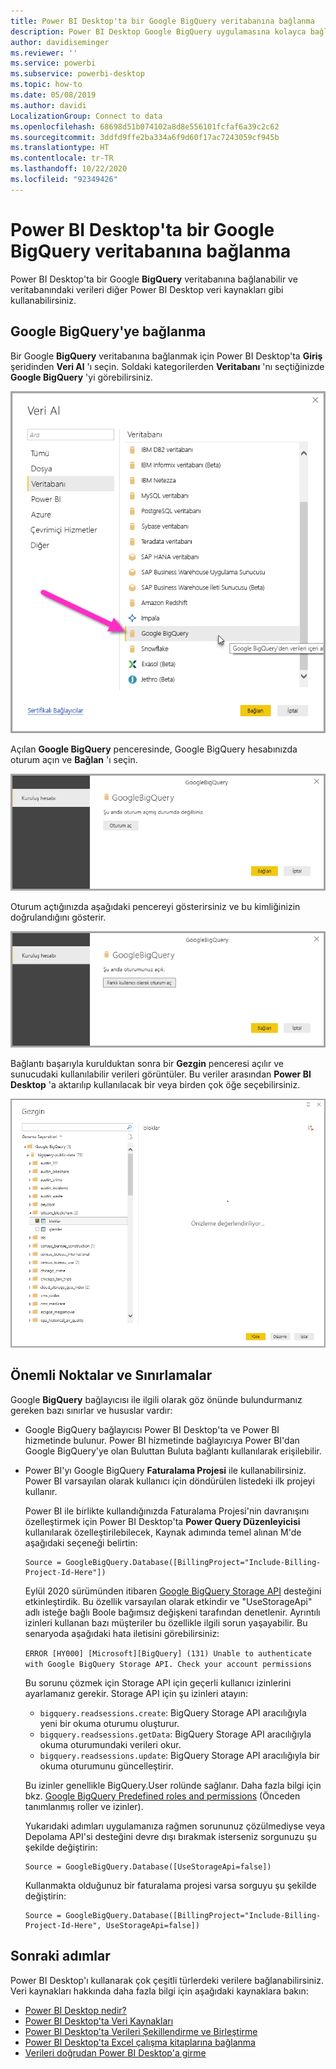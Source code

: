 ```yaml
---
title: Power BI Desktop'ta bir Google BigQuery veritabanına bağlanma
description: Power BI Desktop Google BigQuery uygulamasına kolayca bağlanın ve uygulamayı kullanın
author: davidiseminger
ms.reviewer: ''
ms.service: powerbi
ms.subservice: powerbi-desktop
ms.topic: how-to
ms.date: 05/08/2019
ms.author: davidi
LocalizationGroup: Connect to data
ms.openlocfilehash: 68698d51b074102a8d8e556101fcfaf6a39c2c62
ms.sourcegitcommit: 3ddfd9ffe2ba334a6f9d60f17ac7243059cf945b
ms.translationtype: HT
ms.contentlocale: tr-TR
ms.lasthandoff: 10/22/2020
ms.locfileid: "92349426"
---
```

# <a name="connect-to-a-google-bigquery-database-in-power-bi-desktop"></a>Power BI Desktop'ta bir Google BigQuery veritabanına bağlanma
Power BI Desktop'ta bir Google **BigQuery** veritabanına bağlanabilir ve veritabanındaki verileri diğer Power BI Desktop veri kaynakları gibi kullanabilirsiniz.

## <a name="connect-to-google-bigquery"></a>Google BigQuery'ye bağlanma
Bir Google **BigQuery** veritabanına bağlanmak için Power BI Desktop'ta **Giriş** şeridinden **Veri Al** 'ı seçin. Soldaki kategorilerden **Veritabanı** 'nı seçtiğinizde **Google BigQuery** 'yi görebilirsiniz.

![Google BigQuery için Veri Al iletişim kutusu](media/desktop-connect-bigquery/connect_bigquery_01.png)

Açılan **Google BigQuery** penceresinde, Google BigQuery hesabınızda oturum açın ve **Bağlan** 'ı seçin.

![Google BigQuery'de oturum açma](media/desktop-connect-bigquery/connect_bigquery_02.png)

Oturum açtığınızda aşağıdaki pencereyi gösterirsiniz ve bu kimliğinizin doğrulandığını gösterir. 

![Google'da oturum açıldı](media/desktop-connect-bigquery/connect_bigquery_02b.png)

Bağlantı başarıyla kurulduktan sonra bir **Gezgin** penceresi açılır ve sunucudaki kullanılabilir verileri görüntüler. Bu veriler arasından **Power BI Desktop** 'a aktarılıp kullanılacak bir veya birden çok öğe seçebilirsiniz.

![Google BigQuery verileri](media/desktop-connect-bigquery/connect_bigquery_03.png)

## <a name="considerations-and-limitations"></a>Önemli Noktalar ve Sınırlamalar
Google **BigQuery** bağlayıcısı ile ilgili olarak göz önünde bulundurmanız gereken bazı sınırlar ve hususlar vardır:

* Google BigQuery bağlayıcısı Power BI Desktop'ta ve Power BI hizmetinde bulunur. Power BI hizmetinde bağlayıcıya Power BI'dan Google BigQuery'ye olan Buluttan Buluta bağlantı kullanılarak erişilebilir.

* Power BI'yı Google BigQuery **Faturalama Projesi** ile kullanabilirsiniz. Power BI varsayılan olarak kullanıcı için döndürülen listedeki ilk projeyi kullanır. 

  Power BI ile birlikte kullandığınızda Faturalama Projesi'nin davranışını özelleştirmek için Power BI Desktop'ta **Power Query Düzenleyicisi** kullanılarak özelleştirilebilecek, Kaynak adımında temel alınan M'de aşağıdaki seçeneği belirtin:

  ```
  Source = GoogleBigQuery.Database([BillingProject="Include-Billing-Project-Id-Here"])
  ```

  Eylül 2020 sürümünden itibaren [Google BigQuery Storage API](https://cloud.google.com/bigquery/docs/reference/storage) desteğini etkinleştirdik. Bu özellik varsayılan olarak etkindir ve "UseStorageApi" adlı isteğe bağlı Boole bağımsız değişkeni tarafından denetlenir. Ayrıntılı izinleri kullanan bazı müşteriler bu özellikle ilgili sorun yaşayabilir. Bu senaryoda aşağıdaki hata iletisini görebilirsiniz:

  `ERROR [HY000] [Microsoft][BigQuery] (131) Unable to authenticate with Google BigQuery Storage API. Check your account permissions`

  Bu sorunu çözmek için Storage API için geçerli kullanıcı izinlerini ayarlamanız gerekir. Storage API için şu izinleri atayın:

  - `bigquery.readsessions.create`: BigQuery Storage API aracılığıyla yeni bir okuma oturumu oluşturur.
  - `bigquery.readsessions.getData`: BigQuery Storage API aracılığıyla okuma oturumundaki verileri okur.
  - `bigquery.readsessions.update`: BigQuery Storage API aracılığıyla bir okuma oturumunu güncelleştirir.

  Bu izinler genellikle BigQuery.User rolünde sağlanır. Daha fazla bilgi için bkz. [Google BigQuery Predefined roles and permissions](https://cloud.google.com/bigquery/docs/access-control) (Önceden tanımlanmış roller ve izinler).
  
  Yukarıdaki adımları uygulamanıza rağmen sorununuz çözülmediyse veya Depolama API'si desteğini devre dışı bırakmak isterseniz sorgunuzu şu şekilde değiştirin:
  ```
  Source = GoogleBigQuery.Database([UseStorageApi=false])
  ```
  Kullanmakta olduğunuz bir faturalama projesi varsa sorguyu şu şekilde değiştirin:
  ```
  Source = GoogleBigQuery.Database([BillingProject="Include-Billing-Project-Id-Here", UseStorageApi=false])
  ```

## <a name="next-steps"></a>Sonraki adımlar
Power BI Desktop'ı kullanarak çok çeşitli türlerdeki verilere bağlanabilirsiniz. Veri kaynakları hakkında daha fazla bilgi için aşağıdaki kaynaklara bakın:

* [Power BI Desktop nedir?](../fundamentals/desktop-what-is-desktop.md)
* [Power BI Desktop'ta Veri Kaynakları](desktop-data-sources.md)
* [Power BI Desktop'ta Verileri Şekillendirme ve Birleştirme](desktop-shape-and-combine-data.md)
* [Power BI Desktop'ta Excel çalışma kitaplarına bağlanma](desktop-connect-excel.md)   
* [Verileri doğrudan Power BI Desktop'a girme](desktop-enter-data-directly-into-desktop.md)   
